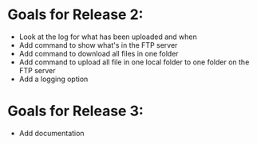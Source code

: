 Goals for Release 2:
====================

* Look at the log for what has been uploaded and when
* Add command to show what's in the FTP server
* Add command to download all files in one folder
* Add command to upload all file in one local folder to one folder on the FTP server
* Add a logging option

Goals for Release 3:
=====================

* Add documentation
